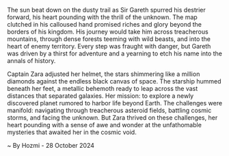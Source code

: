
The sun beat down on the dusty trail as Sir Gareth spurred his destrier forward, his heart pounding with the thrill of the unknown. The map clutched in his calloused hand promised riches and glory beyond the borders of his kingdom. His journey would take him across treacherous mountains, through dense forests teeming with wild beasts, and into the heart of enemy territory. Every step was fraught with danger, but Gareth was driven by a thirst for adventure and a yearning to etch his name into the annals of history.

Captain Zara adjusted her helmet, the stars shimmering like a million diamonds against the endless black canvas of space. The starship hummed beneath her feet, a metallic behemoth ready to leap across the vast distances that separated galaxies. Her mission: to explore a newly discovered planet rumored to harbor life beyond Earth. The challenges were manifold: navigating through treacherous asteroid fields, battling cosmic storms, and facing the unknown. But Zara thrived on these challenges, her heart pounding with a sense of awe and wonder at the unfathomable mysteries that awaited her in the cosmic void. 

~ By Hozmi - 28 October 2024
